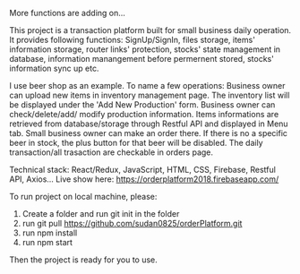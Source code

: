 More functions are adding on...

This project is a transaction platform built for small business daily operation. It provides following functions: SignUp/SignIn, files storage, items' information storage, router links' protection, stocks' state management in database, information manangement before permernent stored, stocks' information sync up etc. 

I use beer shop as an example. To name a few operations: Business owner can upload new items in inventory management page. The inventory list will be displayed under the 'Add New Production' form. Business owner can check/delete/add/ modify production information. Items informations are retrieved from database/storage through Restful API and displayed in Menu tab. Small business owner can make an order there. If there is no a specific beer in stock, the plus button for that beer will be disabled. The daily transaction/all trasaction are checkable in orders page. 

Technical stack: React/Redux, JavaScript, HTML, CSS, Firebase, Restful API, Axios...
Live show here: https://orderplatform2018.firebaseapp.com/

To run project on local machine, please:

1. Create a folder and run git init in the folder
2. run git pull https://github.com/sudan0825/orderPlatform.git
3. run npm install 
5. run npm start

Then the project is ready for you to use.